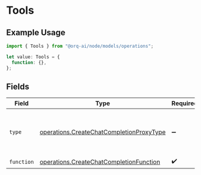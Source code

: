 # Tools

## Example Usage

```typescript
import { Tools } from "@orq-ai/node/models/operations";

let value: Tools = {
  function: {},
};
```

## Fields

| Field                                                                                                | Type                                                                                                 | Required                                                                                             | Description                                                                                          |
| ---------------------------------------------------------------------------------------------------- | ---------------------------------------------------------------------------------------------------- | ---------------------------------------------------------------------------------------------------- | ---------------------------------------------------------------------------------------------------- |
| `type`                                                                                               | [operations.CreateChatCompletionProxyType](../../models/operations/createchatcompletionproxytype.md) | :heavy_minus_sign:                                                                                   | The type of the tool. Currently, only function is supported.                                         |
| `function`                                                                                           | [operations.CreateChatCompletionFunction](../../models/operations/createchatcompletionfunction.md)   | :heavy_check_mark:                                                                                   | N/A                                                                                                  |